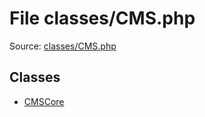 File classes/CMS.php
=========

Source: [classes/CMS.php](https://github.com/PrestaShop/PrestaShop/blob/1.5.4.0/classes/CMS.php)


Classes
-------

* [CMSCore](class.CMSCore.md)

